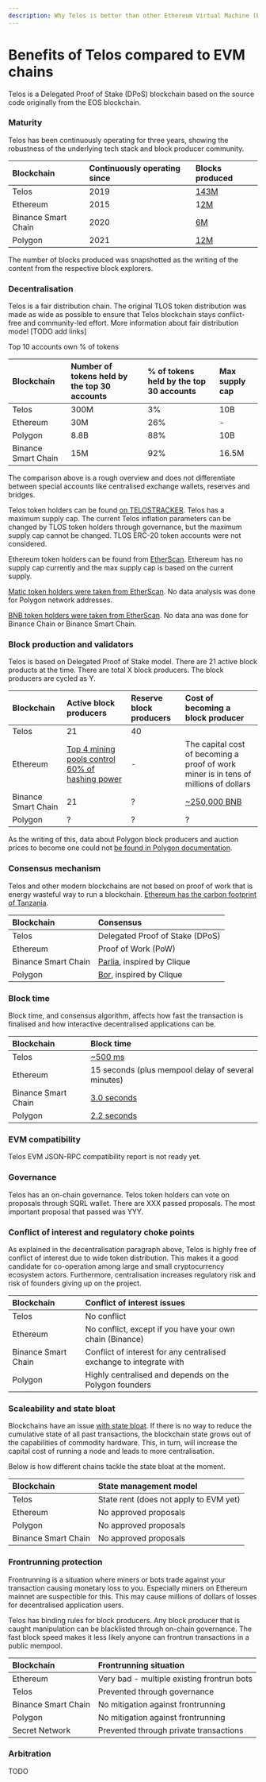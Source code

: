 ```yaml
---
description: Why Telos is better than other Ethereum Virtual Machine (EVM) chains
---
```


# Benefits of Telos compared to EVM chains

Telos is a Delegated Proof of Stake \(DPoS\) blockchain based on the source code originally from the EOS blockchain. 

### Maturity

Telos has been continuously operating for three years, showing the robustness of the underlying tech stack and block producer community. 

| Blockchain | Continuously operating since | Blocks produced |
| :--- | :--- | :--- |
| Telos | 2019 | [143M](https://telos.bloks.io/) |
| Ethereum | 2015 | 1[2M](https://etherscan.io/) |
| Binance Smart Chain | 2020 | [6M](https://bscscan.com/) |
| Polygon | 2021 | [12M](https://explorer-mainnet.maticvigil.com/) |

The number of blocks produced was snapshotted as the writing of the content from the respective block explorers.

### Decentralisation

Telos is a fair distribution chain. The original TLOS token distribution was made as wide as possible to ensure that Telos blockchain stays conflict-free and community-led effort. More information about fair distribution model \[TODO add links\]

Top 10 accounts own % of tokens

| Blockchain | Number of tokens held by the top 30 accounts | % of tokens held by the top 30 accounts | Max supply cap |
| :--- | :--- | :--- | :--- |
| Telos | 300M | 3% | 10B |
| Ethereum | 30M | 26% | - |
| Polygon | 8.8B | 88% | 10B |
| Binance Smart Chain | 15M | 92% | 16.5M |

The comparison above is a rough overview and does not differentiate between special accounts like centralised exchange wallets, reserves and bridges. 

Telos token holders can be found [on TELOSTRACKER](https://telostracker.io/topHolders).  Telos has a maximum supply cap. The current Telos inflation parameters can be changed by TLOS token holders through governance, but the maximum supply cap cannot be changed. TLOS ERC-20 token accounts were not considered.

Ethereum token holders can be found from [EtherScan](https://etherscan.io/accounts). Ethereum has no supply cap currently and the max supply cap is based on the current supply.

[Matic token holders were taken from EtherScan](https://etherscan.io/token/0x7d1afa7b718fb893db30a3abc0cfc608aacfebb0#balances). No data analysis was done for Polygon network addresses.

[BNB token holders were taken from EtherScan](https://etherscan.io/token/0xB8c77482e45F1F44dE1745F52C74426C631bDD52#balances). No data ana was done for Binance Chain or Binance Smart Chain.

### Block production and validators

Telos is based on Delegated Proof of Stake model. There are 21 active block products at the time. There are total X block producers. The block producers are cycled as Y.

| Blockchain | Active block producers | Reserve block producers | Cost of becoming a block producer |
| :--- | :--- | :--- | :--- |
| Telos | 21 | 40 |  |
| Ethereum | [Top 4 mining pools control 60% of hashing power](https://etherscan.io/stat/miner?range=7&blocktype=blocks) | - | The capital cost of becoming a proof of work miner is in tens of millions of dollars |
| Binance Smart Chain | 21 | ? | [~250,000 BNB](https://bscscan.com/validators#) |
| Polygon | ? | ? | ? |

As the writing of this, data about Polygon block producers and auction prices to become one could not [be found in Polygon documentation](https://docs.matic.network/). 

### Consensus mechanism

Telos and other modern blockchains are not based on proof of work that is energy wasteful way to run a blockchain. [Ethereum has the carbon footprint of Tanzania](https://digiconomist.net/ethereum-energy-consumption/).

| Blockchain | Consensus |
| :--- | :--- |
| Telos | Delegated Proof of Stake \(DPoS\) |
| Ethereum | Proof of Work \(PoW\) |
| Binance Smart Chain | [Parlia](https://docs.binance.org/smart-chain/guides/concepts/consensus.html), inspired by Clique |
| Polygon | [Bor](https://docs.matic.network/docs/contribute/bor/consensus/), inspired by Clique |

### Block time

Block time, and consensus algorithm, affects how fast the transaction is finalised and how interactive decentralised applications can be.

| Blockchain | Block time |
| :--- | :--- |
| Telos | [~500 ms](https://en.wikipedia.org/wiki/EOS.IO) |
| Ethereum | 15 seconds \(plus mempool delay of several minutes\) |
| Binance Smart Chain | [3.0 seconds](https://www.bscscan.com/chart/blocktime) |
| Polygon | [2.2 seconds](https://explorer-mainnet.maticvigil.com/) |

### EVM compatibility

Telos EVM JSON-RPC compatibility report is not ready yet.

### Governance

Telos has an on-chain governance. Telos token holders can vote on proposals through SQRL wallet. There are XXX passed proposals. The most important proposal that passed was YYY.

### Conflict of interest and regulatory choke points

As explained in the decentralisation paragraph above, Telos is highly free of conflict of interest due to wide token distribution. This makes it a good candidate for co-operation among large and small cryptocurrency ecosystem actors. Furthermore, centralisation increases regulatory risk and risk of founders giving up on the project.

| Blockchain | Conflict of interest issues |
| :--- | :--- |
| Telos | No conflict |
| Ethereum | No conflict, except if you have your own chain \(Binance\) |
| Binance Smart Chain | Conflict of interest for any centralised exchange to integrate with |
| Polygon | Highly centralised and depends on the Polygon founders |

### Scaleability and state bloat

Blockchains have an issue [with state bloat](https://blocking.net/1417/blockchain-state-explosion-dilemma-hard-core-series/). If there is no way to reduce the cumulative state of all past transactions, the blockchain state grows out of the capabilities of commodity hardware. This, in turn, will increase the capital cost of running a node and leads to more centralisation.

Below is how different chains tackle the state bloat at the moment.

| Blockchain | State management model |
| :--- | :--- |
| Telos | State rent \(does not apply to EVM yet\) |
| Ethereum  | No approved proposals |
| Polygon | No approved proposals |
| Binance Smart Chain | No approved proposals |

### Frontrunning protection

Frontrunning is a situation where miners or bots trade against your transaction causing monetary loss to you. Especially miners on Ethereum mainnet are suspectible for this. This may cause millions of dollars of losses for decentralised application users. 

Telos has binding rules for block producers. Any block producer that is caught manipulation can be blacklisted through on-chain governance. The fast block speed makes it less likely anyone can frontrun transactions in a public mempool.

| Blockchain | Frontrunning situation |
| :--- | :--- |
| Ethereum | Very bad - multiple existing frontrun bots |
| Telos | Prevented through governance |
| Binance Smart Chain | No mitigation against frontrunning |
| Polygon | No mitigation against frontrunning |
| Secret Network | Prevented through private transactions |

### Arbitration

TODO





